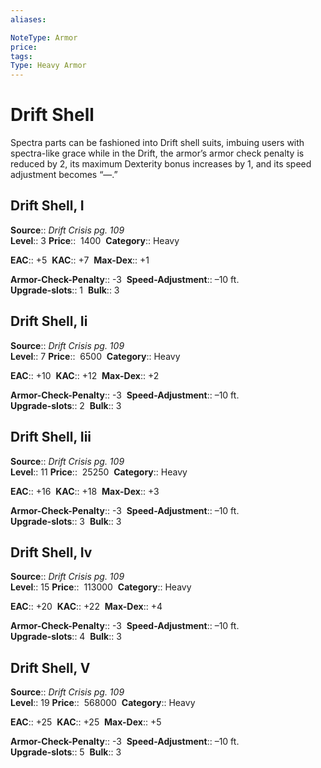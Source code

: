 ```yaml
---
aliases: 

NoteType: Armor
price: 
tags: 
Type: Heavy Armor
---
```


# Drift Shell

Spectra parts can be fashioned into Drift shell suits, imbuing users with spectra-like grace while in the Drift, the armor’s armor check penalty is reduced by 2, its maximum Dexterity bonus increases by 1, and its speed adjustment becomes “—.”  

## Drift Shell, I

**Source**:: _Drift Crisis pg. 109_  
**Level**:: 3
**Price**::  1400 
**Category**:: Heavy  

**EAC**:: +5 
**KAC**:: +7 
**Max-Dex**:: +1  

**Armor-Check-Penalty**:: -3 
**Speed-Adjustment**:: –10 ft.  
**Upgrade-slots**:: 1 
**Bulk**:: 3

## Drift Shell, Ii

**Source**:: _Drift Crisis pg. 109_  
**Level**:: 7
**Price**::  6500 
**Category**:: Heavy  

**EAC**:: +10 
**KAC**:: +12 
**Max-Dex**:: +2  

**Armor-Check-Penalty**:: -3 
**Speed-Adjustment**:: –10 ft.  
**Upgrade-slots**:: 2 
**Bulk**:: 3

## Drift Shell, Iii

**Source**:: _Drift Crisis pg. 109_  
**Level**:: 11
**Price**::  25250 
**Category**:: Heavy  

**EAC**:: +16 
**KAC**:: +18 
**Max-Dex**:: +3  

**Armor-Check-Penalty**:: -3 
**Speed-Adjustment**:: –10 ft.  
**Upgrade-slots**:: 3 
**Bulk**:: 3

## Drift Shell, Iv

**Source**:: _Drift Crisis pg. 109_  
**Level**:: 15
**Price**::  113000 
**Category**:: Heavy  

**EAC**:: +20 
**KAC**:: +22 
**Max-Dex**:: +4  

**Armor-Check-Penalty**:: -3 
**Speed-Adjustment**:: –10 ft.  
**Upgrade-slots**:: 4 
**Bulk**:: 3

## Drift Shell, V

**Source**:: _Drift Crisis pg. 109_  
**Level**:: 19
**Price**::  568000 
**Category**:: Heavy  

**EAC**:: +25 
**KAC**:: +25 
**Max-Dex**:: +5  

**Armor-Check-Penalty**:: -3 
**Speed-Adjustment**:: –10 ft.  
**Upgrade-slots**:: 5 
**Bulk**:: 3
